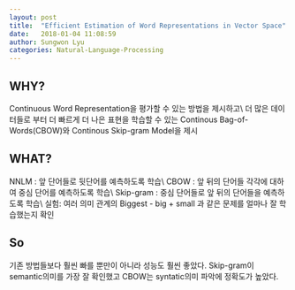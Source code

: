 ```yaml
---
layout: post
title:  "Efficient Estimation of Word Representations in Vector Space"
date:   2018-01-04 11:08:59
author: Sungwon Lyu
categories: Natural-Language-Processing
---
```

## WHY? 
Continuous Word Representation을 평가할 수 있는 방법을 제시하고\\
더 많은 데이터들로 부터 더 빠르게 더 나은 표현을 학습할 수 있는 Continous Bag-of-Words(CBOW)와 Continous Skip-gram Model을 제시

## WHAT?
NNLM : 앞 단어들로 뒷단어를 예측하도록 학습\\
CBOW : 앞 뒤의 단어들 각각에 대하여 중심 단어를 예측하도록 학습\\
Skip-gram : 중심 단어들로 앞 뒤의 단어들을 예측하도록 학습\\
실험: 여러 의미 관계의 Biggest - big + small 과 같은 문제를 얼마나 잘 학습했는지 확인

## So
기존 방법들보다 훨씬 빠를 뿐만이 아니라 성능도 훨씬 좋았다. Skip-gram이 semantic의미를 가장 잘 확인했고 CBOW는 syntatic의미 파악에 정확도가 높았다. 